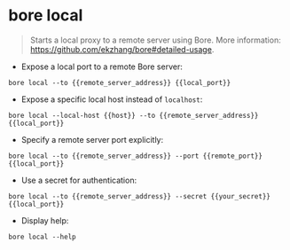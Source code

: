 # bore local

> Starts a local proxy to a remote server using Bore.
> More information: <https://github.com/ekzhang/bore#detailed-usage>.

- Expose a local port to a remote Bore server:

`bore local --to {{remote_server_address}} {{local_port}}`

- Expose a specific local host instead of `localhost`:

`bore local --local-host {{host}} --to {{remote_server_address}} {{local_port}}`

- Specify a remote server port explicitly:

`bore local --to {{remote_server_address}} --port {{remote_port}} {{local_port}}`

- Use a secret for authentication:

`bore local --to {{remote_server_address}} --secret {{your_secret}} {{local_port}}`

- Display help:

`bore local --help`
